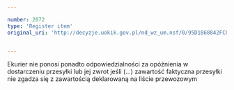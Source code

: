 ```yaml
---

number: 2072
type: 'Register item'
original_uri: 'http://decyzje.uokik.gov.pl/nd_wz_um.nsf/0/95D1868842FC87A6C12577CB0044842E?OpenDocument'


---
```


Ekurier nie ponosi ponadto odpowiedzialności za opóźnienia w dostarczeniu przesyłki lub jej zwrot jeśli (...) zawartość faktyczna przesyłki nie zgadza się z zawartością deklarowaną na liście przewozowym
